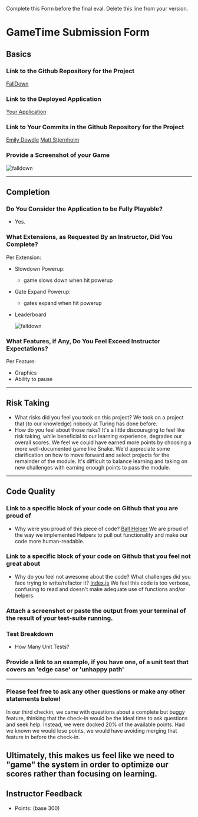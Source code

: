 Complete this Form before the final eval. Delete this line from your version.

# GameTime Submission Form

## Basics

### Link to the Github Repository for the Project
[FallDown](https://github.com/matt-stj/fall-down-js)

### Link to the Deployed Application
[Your Application](http://matt-stj.github.io/fall-down-js/)

### Link to Your Commits in the Github Repository for the Project
[Emily Dowdle](https://github.com/matt-stj/fall-down-js/commits?author=emilydowdle)
[Matt Stjernholm](https://github.com/matt-stj/fall-down-js/commits?author=matt-stj)

### Provide a Screenshot of your Game
![falldown](http://g.recordit.co/onbODpkJDv.gif)

---

## Completion

### Do You Consider the Application to be Fully Playable?
 - Yes.

### What Extensions, as Requested By an Instructor, Did You Complete?
Per Extension:
- Slowdown Powerup: 
  - game slows down when hit powerup
- Gate Expand Powerup: 
  - gates expand when hit powerup
- Leaderboard
  
  ![falldown](http://g.recordit.co/onbODpkJDv.gif)

  
### What Features, if Any, Do You Feel Exceed Instructor Expectations?
Per Feature:
 - Graphics
 - Ability to pause
----

## Risk Taking
- What risks did you feel you took on this project?
We took on a project that (to our knowledge) nobody at Turing has done before.
- How do you feel about those risks?
It's a little discouraging to feel like risk taking, while beneficial to our learning experience, degrades our overall
scores. We feel we could have earned more points by choosing a more well-documented game like Snake. We'd appreciate some clarification
on how to move forward and select projects for the remainder of the module. It's difficult to balance learning and taking on new
challenges with earning enough points to pass the module. 

----

## Code Quality

### Link to a specific block of your code on Github that you are proud of
- Why were you proud of this piece of code?
[Ball Helper](https://github.com/matt-stj/fall-down-js/blob/master/lib/helpers/ball-helpers.js)
We are proud of the way we implemented Helpers to pull out functionality and make our code more human-readable.

### Link to a specific block of your code on Github that you feel not great about
- Why do you feel not awesome about the code? What challenges did you face trying to write/refactor it?
[Index.js](https://github.com/matt-stj/fall-down-js/blob/master/lib/index.js)
We feel this code is too verbose, confusing to read and doesn't make adequate use of functions and/or helpers.

### Attach a screenshot or paste the output from your terminal of the result of your test-suite running.

### Test Breakdown
- How Many Unit Tests?

### Provide a link to an example, if you have one, of a unit test that covers an 'edge case' or 'unhappy path'

-----

### Please feel free to ask any other questions or make any other statements below!
In our third checkin, we came with questions about a complete but buggy feature, thinking that the check-in would 
be the ideal time to ask questions and seek help. Instead, we were docked 20% of the available points. Had we known we would 
lose points, we would have avoiding merging that feature in before the check-in. 

Ultimately, this makes us feel like we need to "game" the system in order to optimize our scores rather than focusing
on learning.
-----

## Instructor Feedback

- Points: (base 300)
